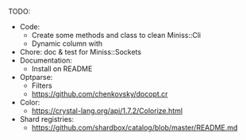 TODO:

- Code:
  - Create some methods and class to clean Miniss::Cli
  - Dynamic column with
- Chore: doc  & test for Miniss::Sockets
- Documentation:
  - Install on README
- Optparse:
  - Filters
  - https://github.com/chenkovsky/docopt.cr
- Color:
  - https://crystal-lang.org/api/1.7.2/Colorize.html
- Shard registries:
  - https://github.com/shardbox/catalog/blob/master/README.md

